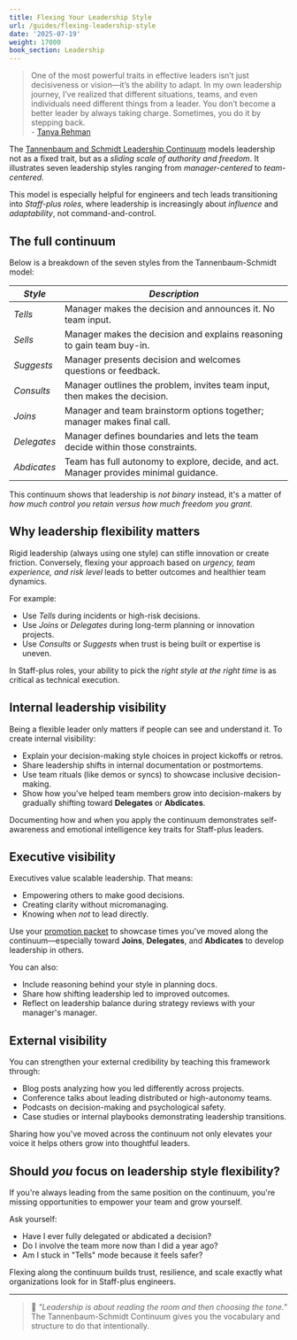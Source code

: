 ```yaml
---
title: Flexing Your Leadership Style
url: /guides/flexing-leadership-style
date: '2025-07-19'
weight: 17000
book_section: Leadership
---
```


> One of the most powerful traits in effective leaders isn’t just decisiveness or vision—it’s the ability to adapt. In my own leadership journey, I’ve realized that different situations, teams, and even individuals need different things from a leader. You don’t become a better leader by always taking charge. Sometimes, you do it by stepping back.  
> \- [Tanya Rehman](/stories/tanya-rehman)

The [Tannenbaum and Schmidt Leadership Continuum](https://en.wikipedia.org/wiki/Tannenbaum_and_Schmidt_Continuum) models leadership not as a fixed trait, but as a *sliding scale of authority and freedom*. It illustrates seven leadership styles ranging from *manager-centered* to *team-centered*.

This model is especially helpful for engineers and tech leads transitioning into *Staff-plus roles*, where leadership is increasingly about *influence* and *adaptability*, not command-and-control.

## The full continuum

Below is a breakdown of the seven styles from the Tannenbaum-Schmidt model:

| *Style*      | *Description* |
|------------|-------------|
| *Tells*      | Manager makes the decision and announces it. No team input. |
| *Sells*      | Manager makes the decision and explains reasoning to gain team buy-in. |
| *Suggests*   | Manager presents decision and welcomes questions or feedback. |
| *Consults*   | Manager outlines the problem, invites team input, then makes the decision. |
| *Joins*      | Manager and team brainstorm options together; manager makes final call. |
| *Delegates*  | Manager defines boundaries and lets the team decide within those constraints. |
| *Abdicates*  | Team has full autonomy to explore, decide, and act. Manager provides minimal guidance. |

This continuum shows that leadership is *not binary* instead, it's a matter of *how much control you retain versus how much freedom you grant*.

## Why leadership flexibility matters

Rigid leadership (always using one style) can stifle innovation or create friction. Conversely, flexing your approach based on *urgency, team experience, and risk level* leads to better outcomes and healthier team dynamics.

For example:

- Use *Tells* during incidents or high-risk decisions.
- Use *Joins* or *Delegates* during long-term planning or innovation projects.
- Use *Consults* or *Suggests* when trust is being built or expertise is uneven.

In Staff-plus roles, your ability to pick the *right style at the right time* is as critical as technical execution.

## Internal leadership visibility

Being a flexible leader only matters if people can see and understand it. To create internal visibility:

*   Explain your decision-making style choices in project kickoffs or retros.
*   Share leadership shifts in internal documentation or postmortems.
*   Use team rituals (like demos or syncs) to showcase inclusive decision-making.
*   Show how you’ve helped team members grow into decision-makers by gradually shifting toward **Delegates** or **Abdicates**.

Documenting how and when you apply the continuum demonstrates self-awareness and emotional intelligence key traits for Staff-plus leaders.

## Executive visibility

Executives value scalable leadership. That means:

- Empowering others to make good decisions.
- Creating clarity without micromanaging.
- Knowing when *not* to lead directly.

Use your [promotion packet](/guides/promo-packets) to showcase times you've moved along the continuum—especially toward **Joins**, **Delegates**, and **Abdicates** to develop leadership in others.

You can also:

*   Include reasoning behind your style in planning docs.
*   Share how shifting leadership led to improved outcomes.
*   Reflect on leadership balance during strategy reviews with your manager's manager.

## External visibility

You can strengthen your external credibility by teaching this framework through:

*   Blog posts analyzing how you led differently across projects.
*   Conference talks about leading distributed or high-autonomy teams.
*   Podcasts on decision-making and psychological safety.
*   Case studies or internal playbooks demonstrating leadership transitions.

Sharing how you've moved across the continuum not only elevates your voice it helps others grow into thoughtful leaders.

## Should _you_ focus on leadership style flexibility?

If you're always leading from the same position on the continuum, you're missing opportunities to empower your team and grow yourself.

Ask yourself:

- Have I ever fully delegated or abdicated a decision?
- Do I involve the team more now than I did a year ago?
- Am I stuck in "Tells" mode because it feels safer?

Flexing along the continuum builds trust, resilience, and scale exactly what organizations look for in Staff-plus engineers.

---

> 🧠 *"Leadership is about reading the room and then choosing the tone."*  
> The Tannenbaum-Schmidt Continuum gives you the vocabulary and structure to do that intentionally.

